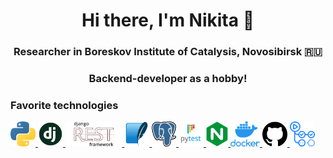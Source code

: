 <h1 align="center">Hi there, I'm Nikita 👋</h1>
<h3 align="center">Researcher in Boreskov Institute of Catalysis, Novosibirsk 🇷🇺</h3>
<h3 align="center">Backend-developer as a hobby!</h3>

### Favorite technologies
<p align="left"> 
<a href="https://www.python.org" target="_blank" rel="noreferrer"> <img src="https://github.com/1kovalevskiy/1kovalevskiy/blob/main/icons/Favorite%20technologies/python.png?raw=true" alt="python" height="40"/> </a>
<a href="https://www.djangoproject.com" target="_blank" rel="noreferrer"> <img src="https://github.com/1kovalevskiy/1kovalevskiy/blob/main/icons/Favorite%20technologies/django.png?raw=true" alt="python" height="40"/> </a> 
<a href="https://www.django-rest-framework.org" target="_blank" rel="noreferrer"> <img src="https://github.com/1kovalevskiy/1kovalevskiy/blob/main/icons/Favorite%20technologies/drf.png?raw=true" alt="python" height="40"/> </a>
<a href="https://www.sqlite.org" target="_blank" rel="noreferrer"> <img src="https://github.com/1kovalevskiy/1kovalevskiy/blob/main/icons/Favorite%20technologies/sqlite.png?raw=true" alt="python" height="40"/> </a>
<a href="https://www.postgresql.org" target="_blank" rel="noreferrer"> <img src="https://github.com/1kovalevskiy/1kovalevskiy/blob/main/icons/Favorite%20technologies/postgres.png?raw=true" alt="python" height="40"/> </a>
<a href="https://www.pytest.org" target="_blank" rel="noreferrer"> <img src="https://raw.githubusercontent.com/1kovalevskiy/1kovalevskiy/3c1a2fe18f387493e661fb841e11d739d49061bd/icons/Favorite%20technologies/pytest.svg" alt="python" height="40"/> </a>
<a href="https://nginx.org" target="_blank" rel="noreferrer"> <img src="https://github.com/1kovalevskiy/1kovalevskiy/blob/main/icons/Favorite%20technologies/nginx_logo.png?raw=true" alt="python" height="40"/> </a>
<a href="https://www.docker.com" target="_blank" rel="noreferrer"> <img src="https://github.com/1kovalevskiy/1kovalevskiy/blob/main/icons/Favorite%20technologies/docker.png?raw=true" alt="python" height="40"/> </a>
<a href="https://github.com" target="_blank" rel="noreferrer"> <img src="https://github.com/1kovalevskiy/1kovalevskiy/blob/main/icons/Favorite%20technologies/github.png?raw=true" alt="python" height="40"/> </a>
<a href="https://github.com/features/actions" target="_blank" rel="noreferrer"> <img src="https://github.com/1kovalevskiy/1kovalevskiy/blob/main/icons/Favorite%20technologies/github%20actions.png?raw=true" alt="python" height="40"/> </a>
</p>


<!--
**1kovalevskiy/1kovalevskiy** is a ✨ _special_ ✨ repository because its `README.md` (this file) appears on your GitHub profile.

Here are some ideas to get you started:

- 🔭 I’m currently working on ...
- 🌱 I’m currently learning ...
- 👯 I’m looking to collaborate on ...
- 🤔 I’m looking for help with ...
- 💬 Ask me about ...
- 📫 How to reach me: ...
- 😄 Pronouns: ...
- ⚡ Fun fact: ...
-->
